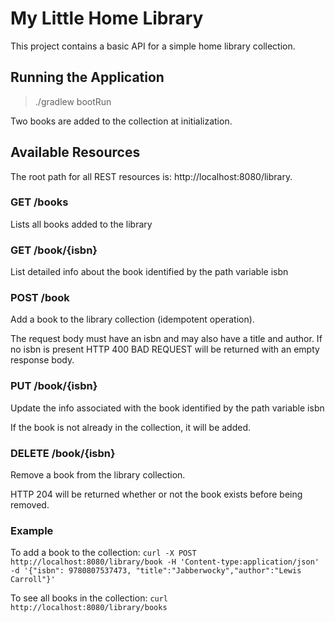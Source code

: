 # My Little Home Library

This project contains a basic API for a simple home library collection.

## Running the Application

> ./gradlew bootRun

Two books are added to the collection at initialization.

## Available Resources

The root path for all REST resources is: http://localhost:8080/library.

### GET /books
Lists all books added to the library

### GET /book/{isbn}
List detailed info about the book identified by the path variable isbn

### POST /book
Add a book to the library collection (idempotent operation).

The request body must have an isbn and may also have a title and author. If no isbn is present HTTP 400 BAD REQUEST will be returned with an empty response body.

### PUT /book/{isbn}
Update the info associated with the book identified by the path variable isbn

If the book is not already in the collection, it will be added.

### DELETE /book/{isbn}
Remove a book from the library collection.

HTTP 204 will be returned whether or not the book exists before being removed.

### Example

To add a book to the collection:
`curl -X POST http://localhost:8080/library/book -H 'Content-type:application/json' -d '{"isbn": 9780807537473, "title":"Jabberwocky","author":"Lewis Carroll"}'`

To see all books in the collection: 
`curl http://localhost:8080/library/books`


